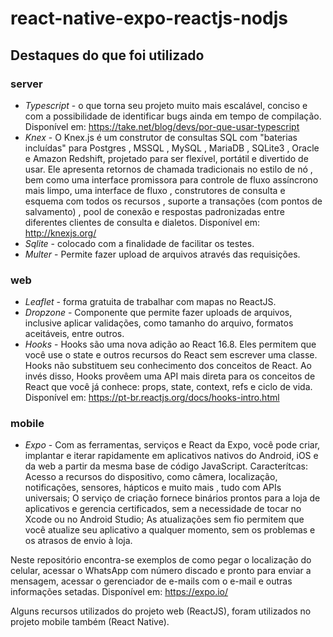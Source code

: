 # react-native-expo-reactjs-nodjs

## Destaques do que foi utilizado

### server

* *Typescript* - o que torna seu projeto muito mais escalável, conciso e com a possibilidade de identificar bugs ainda em tempo de compilação. Disponível em: https://take.net/blog/devs/por-que-usar-typescript
* *Knex* - O Knex.js é um construtor de consultas SQL com "baterias incluídas" para Postgres , MSSQL , MySQL , MariaDB , SQLite3 , Oracle e Amazon Redshift, projetado para ser flexível, portátil e divertido de usar. Ele apresenta retornos de chamada tradicionais no estilo de nó , bem como uma interface promissora para controle de fluxo assíncrono mais limpo, uma interface de fluxo , construtores de consulta e esquema com todos os recursos , suporte a transações (com pontos de salvamento) , pool de conexão e respostas padronizadas entre diferentes clientes de consulta e dialetos. Disponível em: http://knexjs.org/
* *Sqlite* - colocado com a finalidade de facilitar os testes.
* *Multer* - Permite fazer upload de arquivos através das requisições.

### web

* *Leaflet* - forma gratuita de trabalhar com mapas no ReactJS.
* *Dropzone* - Componente que permite fazer uploads de arquivos, inclusive aplicar validações, como tamanho do arquivo, formatos aceitáveis, entre outros.
* *Hooks* - Hooks são uma nova adição ao React 16.8. Eles permitem que você use o state e outros recursos do React sem escrever uma classe. Hooks não substituem seu conhecimento dos conceitos de React. Ao invés disso, Hooks provêem uma API mais direta para os conceitos de React que você já conhece: props, state, context, refs e ciclo de vida. Disponível em: https://pt-br.reactjs.org/docs/hooks-intro.html


### mobile
* *Expo* - Com as ferramentas, serviços e React da Expo, você pode criar, implantar e iterar rapidamente em aplicativos nativos do Android, iOS e da web a partir da mesma base de código JavaScript. 
Caracterítcas: Acesso a recursos do dispositivo, como câmera, localização, notificações, sensores, hápticos e muito mais , tudo com APIs universais; O serviço de criação fornece binários prontos para a loja de aplicativos e gerencia certificados, sem a necessidade de tocar no Xcode ou no Android Studio; As atualizações sem fio permitem que você atualize seu aplicativo a qualquer momento, sem os problemas e os atrasos de envio à loja.

Neste repositório encontra-se exemplos de como pegar o localização do celular, acessar o WhatsApp com número discado e pronto para enviar a mensagem, acessar o gerenciador de e-mails com o e-mail e outras informações setadas. Disponível em: https://expo.io/

Alguns recursos utilizados do projeto web (ReactJS), foram utilizados no projeto mobile também (React Native).